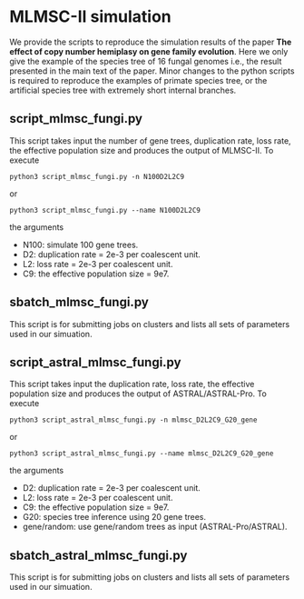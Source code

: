 # MLMSC-II simulation

We provide the scripts to reproduce the simulation results of the paper **The effect of copy number hemiplasy on gene family evolution**. Here we only give the example of the species tree of 16 fungal genomes i.e., the result presented in the main text of the paper. Minor changes to the python scripts is required to reproduce the examples of primate species tree, or the artificial species tree with extremely short internal branches. 

## script_mlmsc_fungi.py
This script takes input the number of gene trees, duplication rate, loss rate, the effective population size and produces the output of MLMSC-II. To execute
```
python3 script_mlmsc_fungi.py -n N100D2L2C9
```
or
```
python3 script_mlmsc_fungi.py --name N100D2L2C9
```
the arguments 
* N100: simulate 100 gene trees.
* D2: duplication rate = 2e-3 per coalescent unit.
* L2: loss rate = 2e-3 per coalescent unit.
* C9: the effective population size = 9e7.

## sbatch_mlmsc_fungi.py
This script is for submitting jobs on clusters and lists all sets of parameters used in our simuation.

## script_astral_mlmsc_fungi.py
This script takes input the duplication rate, loss rate, the effective population size and produces the output of ASTRAL/ASTRAL-Pro. To execute
```
python3 script_astral_mlmsc_fungi.py -n mlmsc_D2L2C9_G20_gene
```
or
```
python3 script_astral_mlmsc_fungi.py --name mlmsc_D2L2C9_G20_gene
```
the arguments 
* D2: duplication rate = 2e-3 per coalescent unit.
* L2: loss rate = 2e-3 per coalescent unit.
* C9: the effective population size = 9e7.
* G20: species tree inference using 20 gene trees.
* gene/random: use gene/random trees as input (ASTRAL-Pro/ASTRAL).

## sbatch_astral_mlmsc_fungi.py
This script is for submitting jobs on clusters and lists all sets of parameters used in our simuation. 

